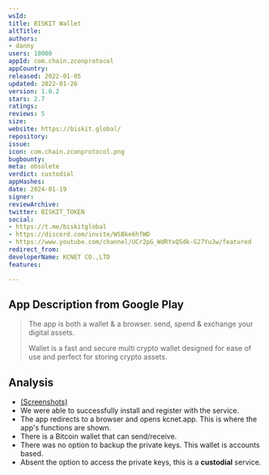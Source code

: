 ```yaml
---
wsId: 
title: BISKIT Wallet
altTitle: 
authors:
- danny
users: 10000
appId: com.chain.zconprotocol
appCountry: 
released: 2022-01-05
updated: 2022-01-26
version: 1.0.2
stars: 2.7
ratings: 
reviews: 5
size: 
website: https://biskit.global/
repository: 
issue: 
icon: com.chain.zconprotocol.png
bugbounty: 
meta: obsolete
verdict: custodial
appHashes: 
date: 2024-01-19
signer: 
reviewArchive: 
twitter: BISKIT_TOKEN
social:
- https://t.me/biskitglobal
- https://discord.com/invite/WSBke6hfWD
- https://www.youtube.com/channel/UCr2pG_WdRYxQ5dk-G27YuJw/featured
redirect_from: 
developerName: KCNET CO.,LTD
features: 

---
```


## App Description from Google Play 

> The app is both a wallet & a browser. send, spend & exchange your digital assets.
>
> Wallet is a fast and secure multi crypto wallet designed for ease of use and perfect for storing crypto assets.

## Analysis 

- [(Screenshots)](https://twitter.com/BitcoinWalletz/status/1657304257098399746)
- We were able to successfully install and register with the service. 
- The app redirects to a browser and opens kcnet.app. This is where the app's functions are shown. 
- There is a Bitcoin wallet that can send/receive. 
- There was no option to backup the private keys. This wallet is accounts based. 
- Absent the option to access the private keys, this is a **custodial** service.